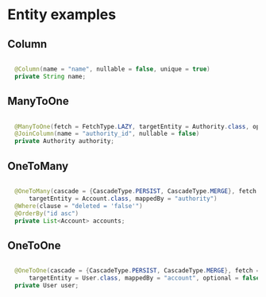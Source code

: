 # Entity examples

## Column

``` Java

  @Column(name = "name", nullable = false, unique = true)
  private String name;

```

## ManyToOne

``` Java

  @ManyToOne(fetch = FetchType.LAZY, targetEntity = Authority.class, optional = false)
  @JoinColumn(name = "authority_id", nullable = false)
  private Authority authority;

```

## OneToMany

``` Java

  @OneToMany(cascade = {CascadeType.PERSIST, CascadeType.MERGE}, fetch = FetchType.LAZY,
      targetEntity = Account.class, mappedBy = "authority")
  @Where(clause = "deleted = 'false'")
  @OrderBy("id asc")
  private List<Account> accounts;

```

## OneToOne

``` Java

  @OneToOne(cascade = {CascadeType.PERSIST, CascadeType.MERGE}, fetch = FetchType.LAZY,
      targetEntity = User.class, mappedBy = "account", optional = false)
  private User user;

```
